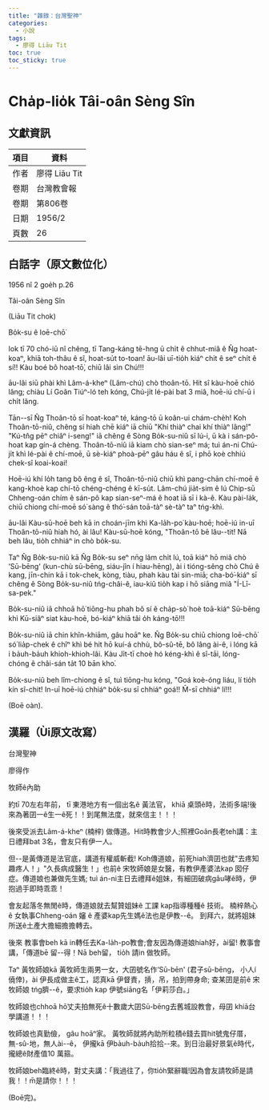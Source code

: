 ```yaml
---
title: "雜錄：台灣聖神"
categories:
  - 小說
tags:
  - 廖得 Liāu Tit
toc: true
toc_sticky: true
---
```


# Cha̍p-lio̍k Tâi-oân Sèng Sîn

## 文獻資訊

| 項目 | 資料 |
|---|---|
| 作者 | 廖得 Liāu Tit |
| 卷期 | 台灣教會報 |
| 卷期 | 第806卷 |
| 日期 | 1956/2 |
| 頁數 | 26 |

## 白話字（原文數位化）

1956 nî 2 goe̍h p.26

Tâi-oân Sèng Sîn

(Liāu Tit chok)

Bo̍k-su ê loē-chō͘

Iok tī 70 chó-iū nî chêng, tī Tang-káng tē-hng ū chi̍t ê chhut-miâ ê N̂g hoat-koaⁿ, khiā toh-thâu ê sî, hoat-su̍t to-toan! āu-lâi uī-tio̍h kiáⁿ chi̍t ê seⁿ chi̍t ê sí!! Kàu boé bô hoat-tō͘, chiū lâi sìn Chú!!!

āu-lâi siū phài khì Lâm-á-kheⁿ (Lâm-chú) chò thoân-tō. Hit sî kàu-hoē chió lâng; chiàu Lí Goân Tiúⁿ-ló teh kóng, Chú-ji̍t lé-pài bat 3 miâ, hoē-iú chí-ū i chi̍t lâng.

Tān--sī N̂g Thoân-tō sī hoat-koaⁿ té, káng-tō ū koân-ui chám-che̍h! Koh Thoân-tō-niû, chêng sí hiah chē kiáⁿ iā chiū "Khí thiàⁿ chai khí thiàⁿ lâng!" "Kú-tn̂g pēⁿ chiâⁿ i-seng!" iā chêng ê Sòng Bo̍k-su-niû sī lú-i, ū kà i sán-pô-hoat kap gín-á chèng. Thoân-tō-niû iā kiam chò sian-seⁿ má; tuì án-ni Chú-ji̍t khì lé-pài ê chí-moē, ū sè-kiáⁿ phoà-pēⁿ gâu háu ê sî, i phō koè chhiú chek-sî koai-koai!

Hoē-iú khí lo̍h tang bô êng ê sî, Thoân-tō-niû chiū khì pang-chān chí-moē ê kang-khoè kap chí-tō chéng-chéng ê kī-su̍t. Lâm-chú jia̍t-sim ê lú Chip-sū Chheng-oán chím ê sán-pô kap sian-seⁿ-má ê hoat iā sī i kà-ê. Kàu pài-la̍k, chiū chiong chí-moē só͘ sàng ê thó͘-sán toā-tàⁿ sè-tàⁿ taⁿ tńg-khì.

āu-lâi Kàu-sū-hoē beh kā in choán-jīm khì Ka-la̍h-po͘ kàu-hoē; hoē-iú in-uī Thoân-tō-niû hiah hó, ài lâu! Kàu-sū-hoē kóng, "Thoân-tō bē lâu--tit! Nā beh lâu, tio̍h chhiáⁿ in chò bo̍k-su.

Taⁿ N̂g Bo̍k-su-niû kā N̂g Bo̍k-su seⁿ nn̄g lâm chi̍t lú, toā kiáⁿ hō miâ chò ‘Sū-bēng' (kun-chù sū-bēng, siáu-jîn í hiau-hēng), ài i tióng-sêng chò Chú ê kang, jīn-chin kā i tok-chek, kòng, tiàu, phah kàu tài sin-miā; cha-bó͘-kiáⁿ sī chêng ê Sòng Bo̍k-su-niû tńg-châi-ê, iau-kiû tio̍h kap i hō siāng miâ "Í-Lī-sa-pek."

Bo̍k-su-niû iā chhoā hō͘ tiōng-hu phah bô sí ê cha̍p-sò͘ hoè toā-kiáⁿ Sū-bēng khì Kū-siâⁿ siat kàu-hoē, bó-kiáⁿ khiā tâi o̍h káng-tō!!!

Bo̍k-su-niû iā chin khîn-khiām, gâu hoāⁿ ke. N̂g Bo̍k-su chiū chiong loē-chō͘ só͘ lia̍p-chek ê chîⁿ khì bé hit hō kuí-á chhù, bô-sû-tē, bô lâng ài-ê, i lóng kā i ba̍uh-ba̍uh khioh-khioh-lâi. Kàu Ji̍t-tī choè hó kéng-khì ê sî-tāi, lóng-chóng ê châi-sán ta̍t 10 bān kho͘.

Bo̍k-su-niû beh lîm-chiong ê sî, tuì tiōng-hu kóng, "Goá koè-óng liáu, lí tio̍h kín sî-chit! In-uī hoē-iú chhiáⁿ bo̍k-su sī chhiáⁿ goá!! M̄-sī chhiáⁿ lí!!!

(Boē oàn).

## 漢羅（Ùi原文改寫）

台灣聖神

廖得作

牧師ê內助

約tī 70左右年前， tī 東港地方有一個出名ê 黃法官， khiā 桌頭ê時，法術多端!後來為著囝一ê生一ê死！！到尾無法度，就來信主！！！

後來受派去Lâm-á-kheⁿ (楠梓) 做傳道。Hit時教會少人;照裡Goân長老teh講：主日禮拜bat 3名，會友只有伊一人。

但--是黃傳道是法官底，講道有權威斬截! Koh傳道娘，前死hiah濟囝也就"去疼知趣疼人！」"久長病成醫生！」也前ê 宋牧師娘是女醫，有教伊產婆法kap 囡仔症。傳道娘也兼做先生媽; tuì án-ni主日去禮拜ê姐妹，有細囝破病gâu哮ê時，伊抱過手即時乖乖！

會友起落冬無閒ê時，傳道娘就去幫贊姐妹ê 工課 kap指導種種ê 技術。 楠梓熱心ê 女執事Chheng-oán 嬸 ê 產婆kap先生媽ê法也是伊教--ê。 到拜六，就將姐妹所送ê土產大擔細擔擔轉去。

後來 教事會beh kā in轉任去Ka-la̍h-po͘教會;會友因為傳道娘hiah好，ài留! 教事會講，「傳道bē 留--得！Nā beh留， tio̍h 請in 做牧師。

Taⁿ 黃牧師娘kā 黃牧師生兩男一女，大囝號名作‘Sū-bēn' (君子sū-bēng， 小人í僥倖)，ài 伊長成做主ê工，認真kā 伊督責，摃，吊，拍到帶身命; 查某囝是前ê 宋牧師娘 tńg臍--ê，要求tio̍h kap 伊號siāng名「伊莉莎白。」

牧師娘也chhoā hō͘丈夫拍無死ê十數歲大囝Sū-bēng去舊城設教會，母囝 khiā台學講道！！！

牧師娘也真勤儉， gâu hoāⁿ家。 黃牧師就將內助所粒積ê錢去買hit號鬼仔厝，無-sû-地，無人ài--ê， 伊攏kā 伊ba̍uh-ba̍uh拾拾--來。到日治最好景氣ê時代，攏總ê財產值10 萬箍。

牧師娘beh臨終ê時，對丈夫講：「我過往了，你tio̍h緊辭職!因為會友請牧師是請我！！m̄是請你！！！

(Boē完)。
